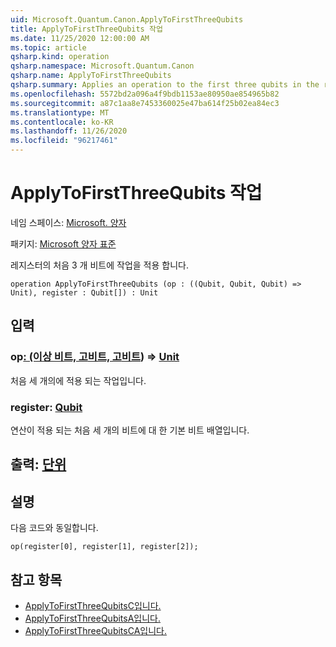 ```yaml
---
uid: Microsoft.Quantum.Canon.ApplyToFirstThreeQubits
title: ApplyToFirstThreeQubits 작업
ms.date: 11/25/2020 12:00:00 AM
ms.topic: article
qsharp.kind: operation
qsharp.namespace: Microsoft.Quantum.Canon
qsharp.name: ApplyToFirstThreeQubits
qsharp.summary: Applies an operation to the first three qubits in the register.
ms.openlocfilehash: 5572bd2a096a4f9bdb1153ae80950ae854965b82
ms.sourcegitcommit: a87c1aa8e7453360025e47ba614f25b02ea84ec3
ms.translationtype: MT
ms.contentlocale: ko-KR
ms.lasthandoff: 11/26/2020
ms.locfileid: "96217461"
---
```

# <a name="applytofirstthreequbits-operation"></a>ApplyToFirstThreeQubits 작업

네임 스페이스: [Microsoft. 양자](xref:Microsoft.Quantum.Canon)

패키지: [Microsoft 양자 표준](https://nuget.org/packages/Microsoft.Quantum.Standard)


레지스터의 처음 3 개 비트에 작업을 적용 합니다.

```qsharp
operation ApplyToFirstThreeQubits (op : ((Qubit, Qubit, Qubit) => Unit), register : Qubit[]) : Unit
```


## <a name="input"></a>입력

### <a name="op--qubitqubitqubit--unit"></a>op[: (이상 비트, 고](xref:microsoft.quantum.lang-ref.qubit)[비트, 고](xref:microsoft.quantum.lang-ref.qubit)[비트](xref:microsoft.quantum.lang-ref.qubit)) => [Unit](xref:microsoft.quantum.lang-ref.unit) 

처음 세 개의에 적용 되는 작업입니다.


### <a name="register--qubit"></a>register: [Qubit](xref:microsoft.quantum.lang-ref.qubit)

연산이 적용 되는 처음 세 개의 비트에 대 한 기본 비트 배열입니다.



## <a name="output--unit"></a>출력: [단위](xref:microsoft.quantum.lang-ref.unit)



## <a name="remarks"></a>설명

다음 코드와 동일합니다.

```qsharp
op(register[0], register[1], register[2]);
```

## <a name="see-also"></a>참고 항목

- [ApplyToFirstThreeQubitsC입니다.](xref:Microsoft.Quantum.Canon.ApplyToFirstThreeQubitsC)
- [ApplyToFirstThreeQubitsA입니다.](xref:Microsoft.Quantum.Canon.ApplyToFirstThreeQubitsA)
- [ApplyToFirstThreeQubitsCA입니다.](xref:Microsoft.Quantum.Canon.ApplyToFirstThreeQubitsCA)